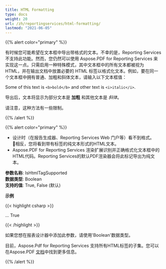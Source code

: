 ```yaml
---
title: HTML Formatting
type: docs
weight: 20
url: /zh/reportingservices/html-formatting/
lastmod: "2021-06-05"
---
```


{{% alert color="primary" %}}

有时候您可能希望在文本框中导出带格式的文本。不幸的是，Reporting Services 不支持此功能。然而，您仍然可以使用 Aspose.PDF for Reporting Services 来实现这一点。只需启用一种特殊模式，其中文本框中的所有文本都被视为 HTML，并在输出文档中放置必要的 HTML 标签以格式化文本。例如，要在同一个文本框中拥有普通、加粗和斜体文本，请输入以下文本框值：

Some of this text is ```<b>bold</b>``` and other text is ```<i>italic</i>```.

导出后，文本将显示为部分文本是 **加粗** 和其他文本是 *斜体*。

请注意，这种方法有一些限制。

{{% /alert %}}

{{% alert color="primary" %}}

- 设计时（在报告生成器、Reporting Services Web 门户等）看不到格式。  相反，您将看到带有标签的纯文本形式的HTML文本。
- Aspose.PDF for Reporting Services 渲染扩展识别并正确格式化文本框中的HTML代码。Reporting Services的默认PDF渲染器会将此标记导出为纯文本。

**参数名称**: IsHtmlTagSupported  
**数据类型**: Boolean  
**支持的值**: True, False (默认)   

**示例**

{{< highlight csharp >}}

 <Render>
...
    <Extension Name="APPDF" Type=" Aspose.PDF.ReportingServices.Renderer,Aspose.PDF.ReportingServices ">
    <Configuration>
    <IsHtmlTagSupported >True</IsHtmlTagSupported>
    </Configuration>
    </Extension>
</Render>

{{< /highlight >}}

如果您想在报表设计器中添加此参数，请使用'Boolean'数据类型。

目前，Aspose.Pdf for Reporting Services 支持所有HTML标签的子集。您可以在Aspose.PDF [文档](https://docs.aspose.com/pdf/net/add-text-to-pdf-file/#add-html-string-using-dom)中找到更多信息。

{{% /alert %}}